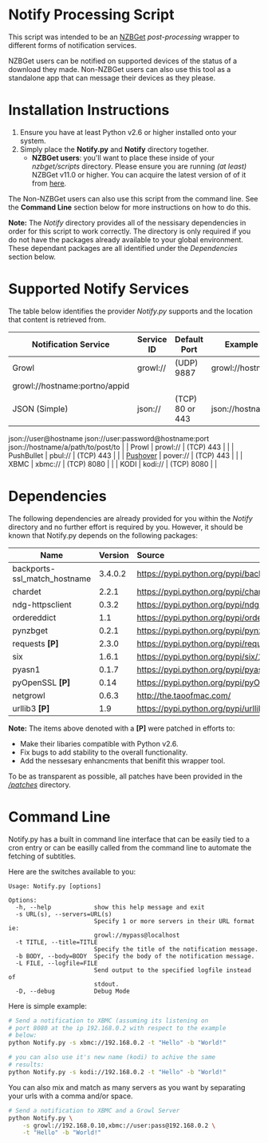 Notify Processing Script
========================
This script was intended to be an [NZBGet](http://nzbget.net) _post-processing_
wrapper to different forms of notification services.

NZBGet users can be notified on supported devices of the status of a download
they made.  Non-NZBGet users can also use this tool as a standalone app that
can message their devices as they please.

Installation Instructions
=========================
1. Ensure you have at least Python v2.6 or higher installed onto your system.
2. Simply place the __Notify.py__ and __Notify__ directory together.
   * __NZBGet users__: you'll want to place these inside of your _nzbget/scripts_ directory. Please ensure you are running _(at least)_ NZBGet v11.0 or higher. You can acquire the latest version of of it from [here](http://nzbget.net/download).

The Non-NZBGet users can also use this script from the command line.
See the __Command Line__ section below for more instructions on how to do this.

**Note:** The _Notify_ directory provides all of the nessisary dependencies
in order for this script to work correctly. The directory is only required
if you do not have the packages already available to your global
environment. These dependant packages are all identified under the
_Dependencies_ section below.

Supported Notify Services
=========================
The table below identifies the provider _Notify.py_ supports and the
location that content is retrieved from.

| Notification Service | Service ID | Default Port | Example Syntax |
| -------------------- | ---------- | ------------ | -------------- |
| Growl                | growl://   | (UDP) 9887   | growl://hostname/appid
growl://hostname:portno/appid               |
| JSON (Simple)        | json://    | (TCP) 80 or 443 | json://hostname
json://user@hostname
json://user:password@hostname:port
json://hostname/a/path/to/post/to |
| Prowl                | prowl://   | (TCP) 443    |                |
| PushBullet           | pbul://    | (TCP) 443    |                |
| [Pushover](https://pushover.net)   | pover://   | (TCP) 443   |                |
| XBMC                 | xbmc://    | (TCP) 8080   |                |
| KODI                 | kodi://    | (TCP) 8080   |                |

Dependencies
============
The following dependencies are already provided for you within the
_Notify_ directory and no further effort is required by you. However, it
should be known that Notify.py depends on the following packages:

| Name                         | Version | Source                                                                               |
| ---------------------------- |:------- |:------------------------------------------------------------------------------------ |
| backports-ssl_match_hostname | 3.4.0.2 | https://pypi.python.org/pypi/backports.ssl_match_hostname/3.4.0.2                    |
| chardet                      | 2.2.1   | https://pypi.python.org/pypi/chardet/2.2.1                                           |
| ndg-httpsclient              | 0.3.2   | https://pypi.python.org/pypi/ndg-httpsclient/0.3.2                                   |
| ordereddict                  | 1.1     | https://pypi.python.org/pypi/ordereddict/1.1                                         |
| pynzbget                     | 0.2.1   | https://pypi.python.org/pypi/pynzbget/0.2.1                                          |
| requests **[P]**             | 2.3.0   | https://pypi.python.org/pypi/requests/2.3.0                                          |
| six                          | 1.6.1   | https://pypi.python.org/pypi/six/1.6.1                                               |
| pyasn1                       | 0.1.7   | https://pypi.python.org/pypi/pyasn1/0.1.7                                            |
| pyOpenSSL **[P]**            | 0.14    | https://pypi.python.org/pypi/pyOpenSSL/0.14                                          |
| netgrowl                     | 0.6.3   | http://the.taoofmac.com/                                                             |
| urllib3 **[P]**              | 1.9     | https://pypi.python.org/pypi/urllib3/1.9                                             |

**Note:** The items above denoted with a **[P]** were patched in efforts to:
- Make their libaries compatible with Python v2.6.
- Fix bugs to add stability to the overall functionality.
- Add the nessesary enhancments that benifit this wrapper tool.

To be as transparent as possible, all patches have been provided in the
[_/patches_](https://github.com/caronc/nzbget-notify/tree/master/patches) directory.

Command Line
============
Notify.py has a built in command line interface that can be easily tied
to a cron entry or can be easilly called from the command line to automate
the fetching of subtitles.

Here are the switches available to you:
```
Usage: Notify.py [options]

Options:
  -h, --help            show this help message and exit
  -s URL(s), --servers=URL(s)
                        Specify 1 or more servers in their URL format ie:
                        growl://mypass@localhost
  -t TITLE, --title=TITLE
                        Specify the title of the notification message.
  -b BODY, --body=BODY  Specify the body of the notification message.
  -L FILE, --logfile=FILE
                        Send output to the specified logfile instead of
                        stdout.
  -D, --debug           Debug Mode

```

Here is simple example:
```bash
# Send a notification to XBMC (assuming its listening on
# port 8080 at the ip 192.168.0.2 with respect to the example
# below:
python Notify.py -s xbmc://192.168.0.2 -t "Hello" -b "World!"

# you can also use it's new name (kodi) to achive the same
# results:
python Notify.py -s kodi://192.168.0.2 -t "Hello" -b "World!"
```

You can also mix and match as many servers as you want by separating
your urls with a comma and/or space.
```bash
# Send a notification to XBMC and a Growl Server
python Notify.py \
    -s growl://192.168.0.10,xbmc://user:pass@192.168.0.2 \
    -t "Hello" -b "World!"
```
